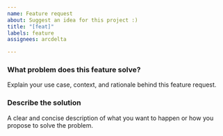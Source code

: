 ```yaml
---
name: Feature request
about: Suggest an idea for this project :)
title: "[feat]"
labels: feature
assignees: arcdelta

---
```


### What problem does this feature solve?
Explain your use case, context, and rationale behind this feature request.

### Describe the solution
A clear and concise description of what you want to happen or how you propose to solve the problem.
